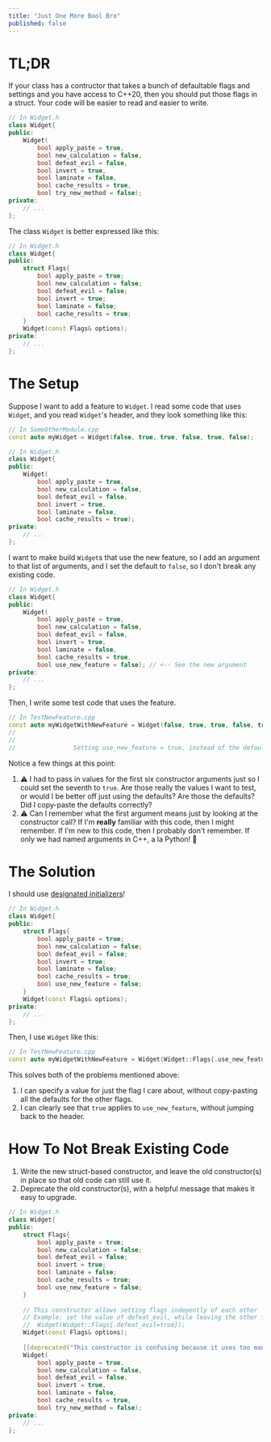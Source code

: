 ```yaml
---
title: "Just One More Bool Bro"
published: false
---
```


# TL;DR

If your class has a contructor that takes a bunch of defaultable flags and settings and you have access to C++20, then you should put those flags in a struct.
Your code will be easier to read and easier to write.


```cpp
// In Widget.h
class Widget{
public:
    Widget(
        bool apply_paste = true,
        bool new_calculation = false,
        bool defeat_evil = false,
        bool invert = true,
        bool laminate = false,
        bool cache_results = true,
        bool try_new_method = false);
private:
    // ...
};
```

The class `Widget` is better expressed like this:

```cpp
// In Widget.h
class Widget{
public:
    struct Flags{
        bool apply_paste = true;
        bool new_calculation = false;
        bool defeat_evil = false;
        bool invert = true;
        bool laminate = false;
        bool cache_results = true;
    }
    Widget(const Flags& options);
private:
    // ...
};
```

# The Setup

Suppose I want to add a feature to `Widget`. I read some code that uses `Widget`, and you read `Widget`'s header, and they look something like this: 

```cpp
// In SomeOtherModule.cpp
const auto myWidget = Widget(false, true, true, false, true, false);
```

```cpp
// In Widget.h
class Widget{
public:
    Widget(
        bool apply_paste = true,
        bool new_calculation = false,
        bool defeat_evil = false,
        bool invert = true,
        bool laminate = false,
        bool cache_results = true);
private:
    // ...
};
```

I want to make build `Widget`s that use the new feature, so I add an argument to that list of arguments, and I set the default to `false`, so I don't break any existing code.

```cpp
// In Widget.h
class Widget{
public:
    Widget(
        bool apply_paste = true,
        bool new_calculation = false,
        bool defeat_evil = false,
        bool invert = true,
        bool laminate = false,
        bool cache_results = true,
        bool use_new_feature = false); // <-- See the new argument
private:
    // ...
};
```

Then, I write some test code that uses the feature.

```cpp
// In TestNewFeature.cpp
const auto myWidgetWithNewFeature = Widget(false, true, true, false, true, false, true);
//                                                                                  ^
//                                                                                  |
//                Setting use_new_feature = true, instead of the default (false). --+ 
```

Notice a few things at this point:

1. ⚠️ I had to pass in values for the first six constructor arguments just so I could set the seventh to `true`. Are those really the values I want to test, or would I be better off just using the defaults? Are those the defaults? Did I copy-paste the defaults correctly?
1. ⚠️ Can I remember what the first argument means just by looking at the constructor call? If I'm **really** familiar with this code, then I might remember. If I'm new to this code, then I probably don't remember. If only we had named arguments in C++, a la Python! 🤔

# The Solution

I should use [designated initializers](https://en.cppreference.com/w/cpp/language/aggregate_initialization.html#Designated_initializers)!


```cpp
// In Widget.h
class Widget{
public:
    struct Flags{
        bool apply_paste = true;
        bool new_calculation = false;
        bool defeat_evil = false;
        bool invert = true;
        bool laminate = false;
        bool cache_results = true;
        bool use_new_feature = false;
    }
    Widget(const Flags& options);
private:
    // ...
};
```

Then, I use `Widget` like this:

```cpp
// In TestNewFeature.cpp
const auto myWidgetWithNewFeature = Widget(Widget::Flags{.use_new_feature=true});
```

This solves both of the problems mentioned above:

1. I can specify a value for just the flag I care about, without copy-pasting all the defaults for the other flags.
1. I can clearly see that `true` applies to `use_new_feature`, without jumping back to the header.

# How To Not Break Existing Code

1. Write the new struct-based constructor, and leave the old constructor(s) in place so that old code can still use it.
1. Deprecate the old constructor(s), with a helpful message that makes it easy to upgrade.

```cpp
// In Widget.h
class Widget{
public:
    struct Flags{
        bool apply_paste = true;
        bool new_calculation = false;
        bool defeat_evil = false;
        bool invert = true;
        bool laminate = false;
        bool cache_results = true;
        bool use_new_feature = false;
    }
    
    // This constructor allows setting flags indepently of each other
    // Example: set the value of defeat_evil, while leaving the other flags as defaults
    //  Widget(Widget::Flags{.defeat_evil=true});
    Widget(const Flags& options);
    
    [[deprecated("This constructor is confusing because it uses too many flags. Use the other constructor")]]
    Widget(
        bool apply_paste = true,
        bool new_calculation = false,
        bool defeat_evil = false,
        bool invert = true,
        bool laminate = false,
        bool cache_results = true,
        bool try_new_method = false);
private:
    // ...
};
```